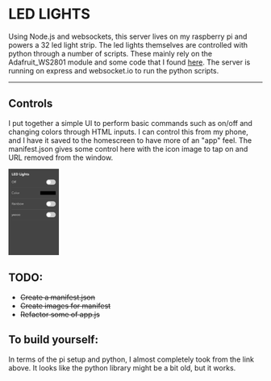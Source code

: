 # LED LIGHTS

Using Node.js and websockets, this server lives on my raspberry pi and powers a 32 led light strip. The led lights themselves are controlled with python through a number of scripts. These mainly rely on the Adafruit_WS2801 module and some code that I found [here](https://tutorials-raspberrypi.com/how-to-control-a-raspberry-pi-ws2801-rgb-led-strip/). The server is running on express and websocket.io to run the python scripts.

---

## Controls

I put together a simple UI to perform basic commands such as on/off and changing colors through HTML inputs. I can control this from my phone, and I have it saved to the homescreen to have more of an "app" feel. The manifest.json gives some control here with the icon image to tap on and URL removed from the window.

<img width="100" title="LED light control UX" alt="Image of LED light control UX" src="/public/controls-ux.png" />

## TODO:
 - ~~Create a manifest.json~~
 - ~~Create images for manifest~~
 - ~~Refactor some of app.js~~


## To build yourself:
In terms of the pi setup and python, I almost completely took from the link above. It looks like the python library might be a bit old, but it works. 